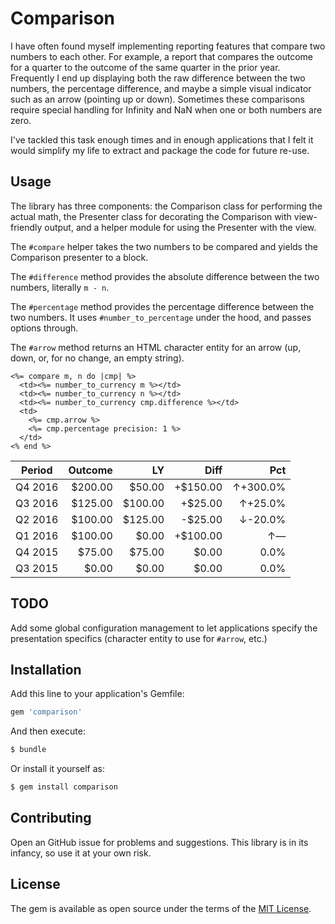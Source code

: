 # Comparison

I have often found myself implementing reporting features that compare two
numbers to each other. For example, a report that compares the outcome for a
quarter to the outcome of the same quarter in the prior year. Frequently I end
up displaying both the raw difference between the two numbers, the percentage
difference, and maybe a simple visual indicator such as an arrow (pointing up
or down). Sometimes these comparisons require special handling for Infinity and
NaN when one or both numbers are zero.

I've tackled this task enough times and in enough applications that I felt it
would simplify my life to extract and package the code for future re-use.

## Usage
The library has three components: the Comparison class for performing the
actual math, the Presenter class for decorating the Comparison with
view-friendly output, and a helper module for using the Presenter with the
view.

The `#compare` helper takes the two numbers to be compared and yields the
Comparison presenter to a block.

The `#difference` method provides the absolute difference between the two
numbers, literally `m - n`.

The `#percentage` method provides the percentage difference between the two
numbers. It uses `#number_to_percentage` under the hood, and passes options
through.

The `#arrow` method returns an HTML character entity for an arrow (up, down,
or, for no change, an empty string).

```erb
<%= compare m, n do |cmp| %>
  <td><%= number_to_currency m %></td>
  <td><%= number_to_currency n %></td>
  <td><%= number_to_currency cmp.difference %></td>
  <td>
    <%= cmp.arrow %>
    <%= cmp.percentage precision: 1 %>
  </td>
<% end %>
```

| Period  | Outcome | LY      | Diff     | Pct           |
| ------- | ------: | ------: | -------: | ------------: |
| Q4 2016 | $200.00 |  $50.00 | +$150.00 | &uarr;+300.0% |
| Q3 2016 | $125.00 | $100.00 |  +$25.00 |  &uarr;+25.0% |
| Q2 2016 | $100.00 | $125.00 |  -$25.00 |  &darr;-20.0% |
| Q1 2016 | $100.00 |   $0.00 | +$100.00 | &uarr;&mdash; |
| Q4 2015 | $75.00  |  $75.00 |    $0.00 |          0.0% |
| Q3 2015 | $0.00   |   $0.00 |    $0.00 |          0.0% |

## TODO
Add some global configuration management to let applications specify the
presentation specifics (character entity to use for `#arrow`, etc.)

## Installation
Add this line to your application's Gemfile:

```ruby
gem 'comparison'
```

And then execute:
```bash
$ bundle
```

Or install it yourself as:
```bash
$ gem install comparison
```

## Contributing
Open an GitHub issue for problems and suggestions. This library is in its
infancy, so use it at your own risk.

## License
The gem is available as open source under the terms of the [MIT License](http://opensource.org/licenses/MIT).
